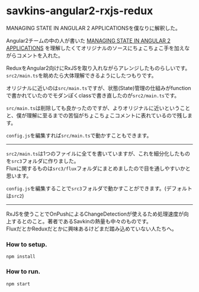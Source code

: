 # savkins-angular2-rxjs-redux
MANAGING STATE IN ANGULAR 2 APPLICATIONSを僕なりに解釈した。

Angular2チームの中の人が書いた
[MANAGING STATE IN ANGULAR 2 APPLICATIONS](http://victorsavkin.com/post/137821436516/managing-state-in-angular-2-applications)
を理解したくてオリジナルのソースにちょこちょこ手を加えながらコメントを入れた。

ReduxをAngular2向けにRxJSを取り入れながらアレンジしたものらしいです。  
`src2/main.ts`を眺めたら大体理解できるようにしたつもりです。

オリジナルに近いのは`src/main.ts`ですが、状態(State)管理の仕組みがfunctionで書かれていたのでモダンぽくclassで書き直したのが`src2/main.ts`です。

`src/main.ts`は削除しても良かったのですが、よりオリジナルに近いということと、僕が理解に至るまでの苦悩がちょこちょこコメントに表れているので残します。

`config.js`を編集すれば`src/main.ts`で動かすこともできます。

---

`src2/main.ts`は1つのファイルに全てを書いていますが、これを細分化したものを`src3`フォルダに作りました。    
Fluxに関するものは`src3/flux`フォルダにまとめましたので目を通しやすいかと思います。

`config.js`を編集することで`src3`フォルダで動かすことができます。(デフォルトは`src2`)

---

RxJSを使うことでOnPushによるChangeDetectionが使えるため処理速度が向上するとのこと。著者であるSavkinの熱量も中々のものです。  
FluxだとかReduxだとかに興味あるけどまだ踏み込めていない人たちへ。

### How to setup.
```
npm install
```

### How to run.
```
npm start
```